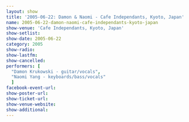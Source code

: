 ```yaml
---
layout: show
title: '2005-06-22: Damon & Naomi - Cafe Independants, Kyoto, Japan'
name: 2005-06-22-damon-naomi-cafe-independants-kyoto-japan
show-venue: 'Cafe Independants, Kyoto, Japan'
show-setlist: 
show-date: 2005-06-22
category: 2005
show-radio: 
show-lastfm: 
show-cancelled: 
performers: [
  "Damon Krukowski - guitar/vocals",
  "Naomi Yang - keyboards/bass/vocals"
  ]
facebook-event-url: 
show-poster-url: 
show-ticket-url: 
show-venue-website: 
show-additional: 
---
```


